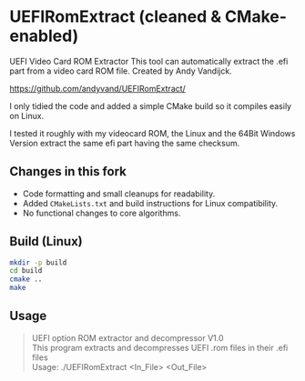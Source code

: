 # UEFIRomExtract (cleaned & CMake-enabled)
UEFI Video Card ROM Extractor
This tool can automatically extract the .efi part from a video card ROM file.
Created by Andy Vandijck.

https://github.com/andyvand/UEFIRomExtract/

I only tidied the code and added a simple CMake build so it compiles easily on Linux.

I tested it roughly with my videocard ROM, the Linux and the 64Bit Windows Version extract the same efi part having the same checksum.

## Changes in this fork
- Code formatting and small cleanups for readability.
- Added `CMakeLists.txt` and build instructions for Linux compatibility.
- No functional changes to core algorithms.

## Build (Linux)
```bash
mkdir -p build
cd build
cmake ..
make
```

## Usage
> UEFI option ROM extractor and decompressor V1.0 <br>
> This program extracts and decompresses UEFI .rom files in their .efi files <br>
> Usage: ./UEFIRomExtract <In_File> <Out_File>
